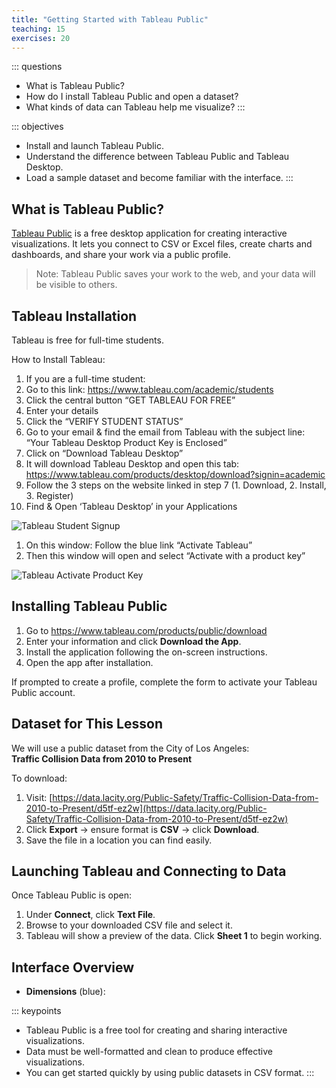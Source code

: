 ```yaml
---
title: "Getting Started with Tableau Public"
teaching: 15
exercises: 20
---
```


::: questions
- What is Tableau Public?
- How do I install Tableau Public and open a dataset?
- What kinds of data can Tableau help me visualize?
:::

::: objectives
- Install and launch Tableau Public.
- Understand the difference between Tableau Public and Tableau Desktop.
- Load a sample dataset and become familiar with the interface.
:::

## What is Tableau Public?

[Tableau Public](https://public.tableau.com/en-us/s/) is a free desktop application for creating interactive visualizations. It lets you connect to CSV or Excel files, create charts and dashboards, and share your work via a public profile.

> Note: Tableau Public saves your work to the web, and your data will be visible to others.

## Tableau Installation

Tableau is free for full-time students.

How to Install Tableau:

1. If you are a full-time student:
2. Go to this link: <https://www.tableau.com/academic/students>
3. Click the central button “GET TABLEAU FOR FREE”
4. Enter your details 
1. Click the “VERIFY STUDENT STATUS”
1. Go to your email & find the email from Tableau with the  subject line: “Your Tableau Desktop Product Key is Enclosed”
1. Click on “Download Tableau Desktop”
1. It will download Tableau Desktop and open this tab: https://www.tableau.com/products/desktop/download?signin=academic
1. Follow the 3 steps on the website linked in step 7 (1. Download, 2. Install, 3. Register)
1. Find & Open ‘Tableau Desktop’ in your Applications

![Tableau Student Signup](fig/tableau-student-signup.png)

1. On this window: Follow the blue link “Activate Tableau”
1. Then this window will open and select “Activate with a product key”

![Tableau Activate Product Key](fig/tableau-activate-key.png)


## Installing Tableau Public

1. Go to <https://www.tableau.com/products/public/download>
2. Enter your information and click **Download the App**.
3. Install the application following the on-screen instructions.
4. Open the app after installation.

If prompted to create a profile, complete the form to activate your Tableau Public account.


## Dataset for This Lesson

We will use a public dataset from the City of Los Angeles:  
**Traffic Collision Data from 2010 to Present**

To download:

1. Visit: [https://data.lacity.org/Public-Safety/Traffic-Collision-Data-from-2010-to-Present/d5tf-ez2w](https://data.lacity.org/Public-Safety/Traffic-Collision-Data-from-2010-to-Present/d5tf-ez2w)
2. Click **Export** → ensure format is **CSV** → click **Download**.
3. Save the file in a location you can find easily.

## Launching Tableau and Connecting to Data

Once Tableau Public is open:

1. Under **Connect**, click **Text File**.
2. Browse to your downloaded CSV file and select it.
3. Tableau will show a preview of the data. Click **Sheet 1** to begin working.

## Interface Overview

- **Dimensions** (blue):

::: keypoints
- Tableau Public is a free tool for creating and sharing interactive visualizations.
- Data must be well-formatted and clean to produce effective visualizations.
- You can get started quickly by using public datasets in CSV format.
:::
